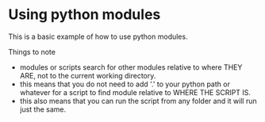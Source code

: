 # Using python modules

This is a basic example of how to use python modules.

Things to note
* modules or scripts search for other modules relative
to where THEY ARE, not to the current working directory.
* this means that you do not need to add '.' to your python path
or whatever for a script to find module relative to WHERE THE SCRIPT IS.
* this also means that you can run the script from any folder and it
will run just the same.

